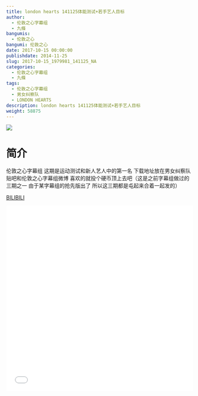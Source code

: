 ```yaml
---
title: london hearts 141125体能测试+若手艺人目标
author: 
  - 伦敦之心字幕组
  - 九條
bangumis: 
  - 伦敦之心
bangumi: 伦敦之心
date: 2017-10-15 00:00:00
publishdate: 2014-11-25
slug: 2017-10-15_1979981_141125_NA
categories: 
  - 伦敦之心字幕组
  - 九條
tags: 
  - 伦敦之心字幕组
  - 男女纠察队
  - LONDON HEARTS
description: london hearts 141125体能测试+若手艺人目标
weight: 58875
---
```


![](https://i.imgur.com/8G5Cjs3.jpg)

# 简介  
伦敦之心字幕组 这期是运动测试和新人艺人中的第一名 下载地址放在男女纠察队贴吧和伦敦之心字幕组微博 喜欢的就投个硬币顶上去吧（这是之前字幕组做过的三期之一 由于某字幕组的抢先版出了 所以这三期都是屯起来合着一起发的）

  [BILIBILI](https://www.bilibili.com/video/av1979981/)


  <iframe src="//www.bilibili.com/html/html5player.html?cid=3060153&aid=1979981" width="100%" height="500" frameborder="0" allowfullscreen="allowfullscreen"></iframe>
